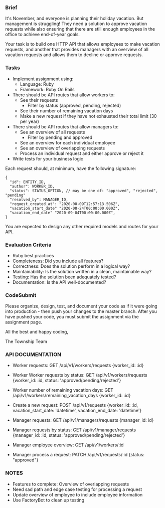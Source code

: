 ### Brief

It's November, and everyone is planning their holiday vacation. But management is struggling! They need a solution to approve vacation requests while also ensuring that there are still enough employees in the office to achieve end-of-year goals.  

Your task is to build one HTTP API that allows employees to make vacation requests, and another that provides managers with an overview of all vacation requests and allows them to decline or approve requests.

### Tasks

- Implement assignment using:
    - Language: Ruby
    - Framework: Ruby On Rails
- There should be API routes that allow workers to:
    - See their requests
        - Filter by status (approved, pending, rejected)
    - See their number of remaining vacation days
    - Make a new request if they have not exhausted their total limit (30 per year)
- There should be API routes that allow managers to:
    - See an overview of all requests
        - Filter by pending and approved
    - See an overview for each individual employee
    - See an overview of overlapping requests
    - Process an individual request and either approve or reject it
- Write tests for your business logic

Each request should, at minimum, have the following signature:
```
{
  "id": ENTITY_ID,
  "author": WORKER_ID,
  "status": STATUS_OPTION, // may be one of: "approved", "rejected", "pending"
  "resolved_by": MANAGER_ID,
  "request_created_at": "2020-08-09T12:57:13.506Z",
  "vacation_start_date" "2020-08-24T00:00:00.000Z",
  "vacation_end_date" "2020-09-04T00:00:00.000Z",
}
```
You are expected to design any other required models and routes for your API.

### Evaluation Criteria

- Ruby best practices
- Completeness: Did you include all features?
- Correctness: Does the solution perform in a logical way?
- Maintainability: Is the solution written in a clean, maintainable way?
- Testing: Has the solution been adequately tested?
- Documentation: Is the API well-documented?

### CodeSubmit

Please organize, design, test, and document your code as if it were going into production - then push your changes to the master branch. After you have pushed your code, you must submit the assignment via the assignment page.

All the best and happy coding,

The Township Team


### API DOCUMENTATION

- Worker requests: GET /api/v1/workers/requests {worker_id: :id}
- Worker Worker requests by status: GET /api/v1/workers/requests {worker_id: :id, status: 'approved/pending/rejected'}
- Worker number of remaining vacation days: GET /api/v1/workers/remaining_vacation_days {worker_id: :id}
- Create a new request: POST /api/v1/requests {worker_id: :id, vacation_start_date: 'datetime', vacation_end_date: 'datetime'}

- Manager requests: GET /api/v1/managers/requests {manager_id: id}
- Manager requests by status: GET /api/v1/manager/requests {manager_id: :id, status: 'approved/pending/rejected'}
- Manager employee overview: GET /api/v1/workers/:id
- Manager process a request: PATCH /api/v1/requests/:id {status: "approved"}

### NOTES

- Features to complete: Overview of overlapping requests
- Need sad path and edge case testing for processing a request
- Update overview of employee to include employee information
- Use FactoryBot to clean up testing
